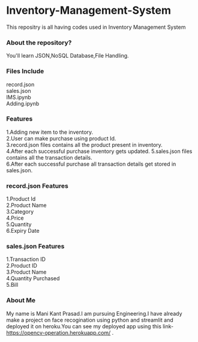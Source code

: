 # Inventory-Management-System
This repositry is all having codes used in Inventory Management System


### About the repository?
You'll learn JSON,NoSQL Database,File Handling.



### Files Include
record.json                                                                                                                                                                         
sales.json                                                                                                                                                                         
IMS.ipynb                                                                                                                                                                           
Adding.ipynb


### Features
1.Adding new item to the inventory.                                                                                                                                                 
2.User can make purchase using product Id.                                                                                                                                         
3.record.json files contains all the product present in inventory.                                                                                                                 
4.After each successful purchase inventory gets updated.
5.sales.json files contains all the transaction details.                                                                                                                           
6.After each successful purchase all transaction details get stored in sales.json.                                                                                                 

### record.json Features
1.Product Id                                                                                                                                                                       
2.Product Name                                                                                                                                                                     
3.Category                                                                                                                                                                         
4.Price                                                                                                                                                                             
5.Quantity                                                                                                                                                                         
6.Expiry Date                                                                                                                                                                     

### sales.json Features
1.Transaction ID                                                                                                                                                                   
2.Product ID                                                                                                                                                                       
3.Product Name                                                                                                                                                                     
4.Quantity Purchased                                                                                                                                                               
5.Bill

### About Me
My name is Mani Kant Prasad.I am pursuing Engineering.I have already make a project on face recogination using python and streamlit and deployed it on heroku.You can see my deployed  app using this link-https://opencv-operation.herokuapp.com/ .
